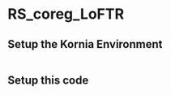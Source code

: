 # RS_coreg_LoFTR

Setup the Kornia Environment
----------------------------
```console
```

Setup this code
---------------
```console
```
